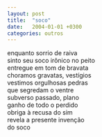 ```yaml
---
layout: post
title:  "soco"
date:   2004-01-01 +0300
categories: outros
---
```


<!--more-->

enquanto sorrio de raiva  
sinto seu soco irônico no peito  
entregue em tom de bravata  
choramos gravatas, vestígios  
vestimos orgulhosas pedras  
que segredam o ventre  
subverso passado, plano  
ganho de todo o perdido  
obriga à recusa do sim  
revela a presente invenção  
do soco
